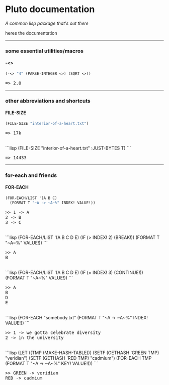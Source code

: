 # Pluto documentation
_A common lisp package that's out there_

heres the documentation

-----

### some essential utilities/macros


#### -<>

```lisp
(-<> "4" (PARSE-INTEGER <>) (SQRT <>))
```

<pre>=> 2.0</pre>



-----

### other abbreviations and shortcuts


#### FILE-SIZE

```lisp
(FILE-SIZE "interior-of-a-heart.txt")
```

<pre>=> 17k</pre>


<br/>
```lisp
(FILE-SIZE "interior-of-a-heart.txt" :JUST-BYTES T)
```

<pre>=> 14433</pre>



-----

### for-each and friends


#### FOR-EACH

```lisp
(FOR-EACH/LIST '(A B C)
  (FORMAT T "~A -> ~A~%" INDEX! VALUE!))
```

<pre>>> 1 -> A
2 -> B
3 -> C
</pre>


<br/>
```lisp
(FOR-EACH/LIST '(A B C D E)
  (IF (> INDEX! 2)
      (BREAK!))
  (FORMAT T "~A~%" VALUE!))
```

<pre>>> A
B
</pre>


<br/>
```lisp
(FOR-EACH/LIST '(A B C D E)
  (IF (= INDEX! 3)
      (CONTINUE!))
  (FORMAT T "~A~%" VALUE!))
```

<pre>>> A
B
D
E
</pre>


<br/>
```lisp
(FOR-EACH "somebody.txt"
  (FORMAT T "~A -> ~A~%" INDEX! VALUE!))
```

<pre>>> 1 -> we gotta celebrate diversity
2 -> in the university
</pre>


<br/>
```lisp
(LET ((TMP (MAKE-HASH-TABLE)))
  (SETF (GETHASH 'GREEN TMP) "veridian")
  (SETF (GETHASH 'RED TMP) "cadmium")
  (FOR-EACH TMP
    (FORMAT T "~A -> ~A~%" KEY! VALUE!)))
```

<pre>>> GREEN -> veridian
RED -> cadmium
</pre>


